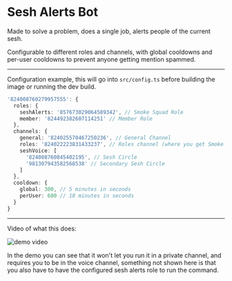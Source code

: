 # Sesh Alerts Bot

Made to solve a problem, does a single job, alerts people of the current sesh.

Configurable to different roles and channels, with global cooldowns and per-user cooldowns to prevent anyone getting mention spammed.

---

Configuration example, this will go into `src/config.ts` before building the image or running the dev build.

```typescript
'824008760279957555': {
  roles: {
    seshAlerts: '857673029064589342', // Smoke Squad Role
    member: '824492382607114251' // Member Role
  },
  channels: {
    general: '824025570467250236', // General Channel
    roles: '824022223831433237', // Roles channel (where you get Smoke Squad)
    seshVoice: [
      '824008760845402195', // Sesh Circle
      '981307943582568538' // Secondary Sesh Circle
    ]
  },
  cooldown: {
    global: 300, // 5 minutes in seconds
    perUser: 600 // 10 minutes in seconds
  }
}
```

---

Video of what this does:

![demo video](https://files.dstn.to/b4a21ca6392752ff.gif)

In the demo you can see that it won't let you run it in a private channel, and requires you to be in the voice channel, something not shown here is that you also have to have the configured sesh alerts role to run the command.